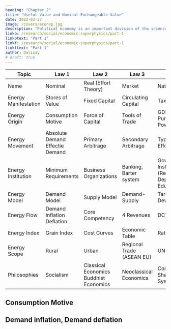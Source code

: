 ```yaml
---
heading: "Chapter 2"
title: "Useful Value and Nominal Exchangeable Value"
date: 2022-03-27
image: /covers/econsp.jpg
description: "Political economy is an important division of the science of government. The object of government is the happiness of men, united in society"
linkb: /research/social/economic-superphysics/part-1
linkbtext: "Part 1"
linkf: /research/social/economic-superphysics/part-1
linkftext: "Part 1"
author: Dalisay
# draft: true
---
```





Topic | Law 1 | Law 2 | Law 3 | Law 4
--- | --- | --- | --- | --- 
Name | Nominal | Real (Effort Theory) | Market | Natural 
Energy Manifestation | Stores of Value | Fixed Capital | Circulating Capital | Taxes
Energy Origin | Consumption Motive | Force of Capital | Tools of Trade | GDP and Purchasing Power
Energy Movement | Absolute Demand Effectie Demand | Primary Arbitrage | Secondary Arbitrage | Types of Effort
Energy Institution | Minimum Requirements | Business Organizations | Banking, Barter system | Government Institutions (Resources Department, Education) 
Energy Model | Demand Model | Supply Model | Demand-Supply | Targetted Development
Energy Flow | Demand Inflation Deflation | Core Competency | 4 Revenues | DCTI
Energy Index | Grain Index | Cost Curves | Economic Table | Ratios GDP
Energy Scope | Rural | Urban | Regional Trade (ASEAN EU) | UN 
Philosophies | Socialism | Classical Economics Buddhist Economics | Neoclassical Economics | Communism Shariah Inca System 





## Consumption Motive


## Demand inflation, Demand deflation 
